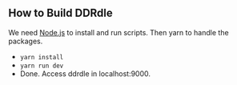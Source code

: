 How to Build DDRdle
-------------------

We need [Node.js](https://nodejs.org) to install and run scripts.
Then yarn to handle the packages.

- `yarn install`
- `yarn run dev`
- Done.  Access ddrdle in localhost:9000.